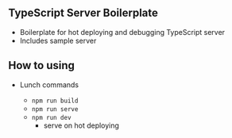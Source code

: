 ## TypeScript Server Boilerplate

- Boilerplate for hot deploying and debugging TypeScript server
- Includes sample server

## How to using

- Lunch commands

    - `npm run build`  
    - `npm run serve`  
    - `npm run dev`  
        - serve on hot deploying

    

